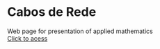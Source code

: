 # Cabos de Rede
Web page for presentation of applied mathematics
<br/>
<a href="https://lukas-wnd.github.io/Cabos/" target="__blank">Click to acess</a>
